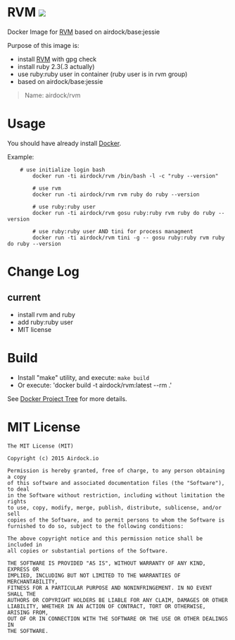 # RVM [![](https://images.microbadger.com/badges/image/airdock/rvm:latest.svg)](https://microbadger.com/images/airdock/rvm:latest "Get your own image badge on microbadger.com")

Docker Image for [RVM](https://rvm.io/) based on airdock/base:jessie


Purpose of this image is:

- install [RVM](https://rvm.io/) with gpg check
- install ruby 2.3(.3 actually)
- use ruby:ruby user in container (ruby user is in rvm group)
- based on airdock/base:jessie

> Name: airdock/rvm


# Usage

You should have already install [Docker](https://www.docker.com/).

Example:

```
    # use initialize login bash
		docker run -ti airdock/rvm /bin/bash -l -c "ruby --version"

		# use rvm
		docker run -ti airdock/rvm rvm ruby do ruby --version

		# use ruby:ruby user
		docker run -ti airdock/rvm gosu ruby:ruby rvm ruby do ruby --version

		# use ruby:ruby user AND tini for process managment
		docker run -ti airdock/rvm tini -g -- gosu ruby:ruby rvm ruby do ruby --version
```


# Change Log

## current
- install rvm and ruby
- add ruby:ruby user
- MIT license

# Build

- Install "make" utility, and execute: `make build`
- Or execute: 'docker build -t airdock/rvm:latest --rm .'

See [Docker Project Tree](https://github.com/airdock-io/docker-base/wiki/Docker-Project-Tree) for more details.


# MIT License

```
The MIT License (MIT)

Copyright (c) 2015 Airdock.io

Permission is hereby granted, free of charge, to any person obtaining a copy
of this software and associated documentation files (the "Software"), to deal
in the Software without restriction, including without limitation the rights
to use, copy, modify, merge, publish, distribute, sublicense, and/or sell
copies of the Software, and to permit persons to whom the Software is
furnished to do so, subject to the following conditions:

The above copyright notice and this permission notice shall be included in
all copies or substantial portions of the Software.

THE SOFTWARE IS PROVIDED "AS IS", WITHOUT WARRANTY OF ANY KIND, EXPRESS OR
IMPLIED, INCLUDING BUT NOT LIMITED TO THE WARRANTIES OF MERCHANTABILITY,
FITNESS FOR A PARTICULAR PURPOSE AND NONINFRINGEMENT. IN NO EVENT SHALL THE
AUTHORS OR COPYRIGHT HOLDERS BE LIABLE FOR ANY CLAIM, DAMAGES OR OTHER
LIABILITY, WHETHER IN AN ACTION OF CONTRACT, TORT OR OTHERWISE, ARISING FROM,
OUT OF OR IN CONNECTION WITH THE SOFTWARE OR THE USE OR OTHER DEALINGS IN
THE SOFTWARE.
```
